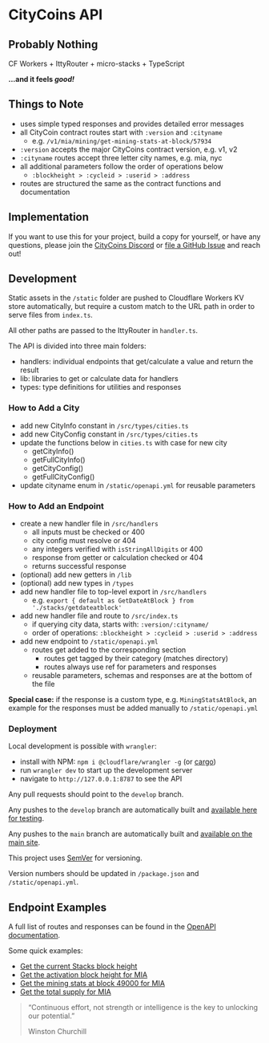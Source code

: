 # CityCoins API

## Probably Nothing

CF Workers + IttyRouter + micro-stacks + TypeScript

**...and it feels _good!_**

## Things to Note

- uses simple typed responses and provides detailed error messages
- all CityCoin contract routes start with `:version` and `:cityname`
  - e.g. `/v1/mia/mining/get-mining-stats-at-block/57934`
- `:version` accepts the major CityCoins contract version, e.g. v1, v2
- `:cityname` routes accept three letter city names, e.g. mia, nyc
- all additional parameters follow the order of operations below
  - `:blockheight > :cycleid > :userid > :address`
- routes are structured the same as the contract functions and documentation

## Implementation

If you want to use this for your project, build a copy for yourself, or have any questions, please join the [CityCoins Discord](https://discord.gg/citycoins) or [file a GitHub Issue](https://github.com/citycoins/api/issues/new) and reach out!

## Development

Static assets in the `/static` folder are pushed to Cloudflare Workers KV store automatically, but require a custom match to the URL path in order to serve files from `index.ts`.

All other paths are passed to the IttyRouter in `handler.ts`.

The API is divided into three main folders:

- handlers: individual endpoints that get/calculate a value and return the result
- lib: libraries to get or calculate data for handlers
- types: type definitions for utilities and responses

### How to Add a City

- add new CityInfo constant in `/src/types/cities.ts`
- add new CityConfig constant in `/src/types/cities.ts`
- update the functions below in `cities.ts` with case for new city
  - getCityInfo()
  - getFullCityInfo()
  - getCityConfig()
  - getFullCityConfig()
- update cityname enum in `/static/openapi.yml` for reusable parameters

### How to Add an Endpoint

- create a new handler file in `/src/handlers`
  - all inputs must be checked or 400
  - city config must resolve or 404
  - any integers verified with `isStringAllDigits` or 400
  - response from getter or calculation checked or 404
  - returns successful response
- (optional) add new getters in `/lib`
- (optional) add new types in `/types`
- add new handler file to top-level export in `/src/handlers`
  - e.g. `export { default as GetDateAtBlock } from './stacks/getdateatblock'`
- add new handler file and route to `/src/index.ts`
  - if querying city data, starts with: `:version/:cityname/`
  - order of operations: `:blockheight > :cycleid > :userid > :address`
- add new endpoint to `/static/openapi.yml`
  - routes get added to the corresponding section
    - routes get tagged by their category (matches directory)
    - routes always use ref for parameters and responses
  - reusable parameters, schemas and responses are at the bottom of the file

**Special case:** if the response is a custom type, e.g. `MiningStatsAtBlock`, an example for the responses must be added manually to `/static/openapi.yml`

### Deployment

Local development is possible with `wrangler`:

- install with NPM: `npm i @cloudflare/wrangler -g` (or [cargo](https://developers.cloudflare.com/workers/cli-wrangler/install-update/))
- run `wrangler dev` to start up the development server
- navigate to `http://127.0.0.1:8787` to see the API

Any pull requests should point to the `develop` branch.

Any pushes to the `develop` branch are automatically built and [available here for testing](https://citycoins-api.citycoins.workers.dev).

Any pushes to the `main` branch are automatically built and [available on the main site](https://api.citycoins.co).

This project uses [SemVer](https://semver.org/) for versioning.

Version numbers should be updated in `/package.json` and `/static/openapi.yml`.

## Endpoint Examples

A full list of routes and responses can be found in the [OpenAPI documentation](https://api.citycoins.co/docs).

Some quick examples:

- [Get the current Stacks block height](https://api.citycoins.co/stacks/get-block-height)
- [Get the activation block height for MIA](https://api.citycoins.co/v1/mia/activation/get-activation-block)
- [Get the mining stats at block 49000 for MIA](https://api.citycoins.co/v1/mia/mining/get-mining-stats-at-block/49000)
- [Get the total supply for MIA](https://api.citycoins.co/v2/mia/token/get-total-supply)

> “Continuous effort, not strength or intelligence
> is the key to unlocking our potential.”
>
> Winston Churchill
